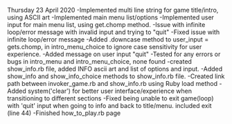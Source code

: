 Thursday 23 April 2020
-Implemented multi line string for game title/intro, using ASCII art
-Implemented main menu list/options
-Implemented user input for main menu list, using get.chomp method.
-Issue with infinite loop/error message with invalid input and trying to "quit"
-Fixed issue with infinite loop/error message
-Added .downcase method to user_input = gets.chomp, in intro_menu_choice to ignore case sensitivity for user experience.
-Added message on user input "quit"
-Tested for any errors or bugs in intro_menu and intro_menu_choice, none found
-created show_info.rb file, added INFO ascii art and list of options and input.
-Added show_info and show_info_choice methods to show_info.rb file. 
-Created link path between invoker_game.rb and show_info.rb using Ruby load method
-Added system('clear') for better user interface/experience when transitioning to different sections
-Fixed being unable to exit game(loop) with 'quit' input when going to info and back to title/menu. included exit (line 44)
-Finished how_to_play.rb page